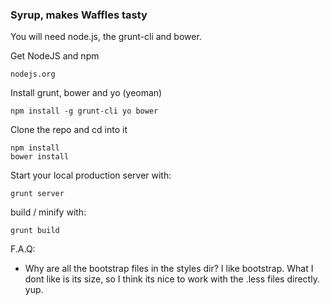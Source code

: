 ### Syrup, makes Waffles tasty

You will need node.js, the grunt-cli and bower.

Get NodeJS and npm

	nodejs.org

Install grunt, bower and yo (yeoman)

	npm install -g grunt-cli yo bower

Clone the repo and cd into it

	npm install
	bower install

Start your local production server with:

~~~
grunt server
~~~~~

build / minify with:

~~~
grunt build
~~~~

F.A.Q:

* Why are all the bootstrap files in the styles dir?
I like bootstrap. What I dont like is its size, so I think its nice to work with the .less files directly. yup.